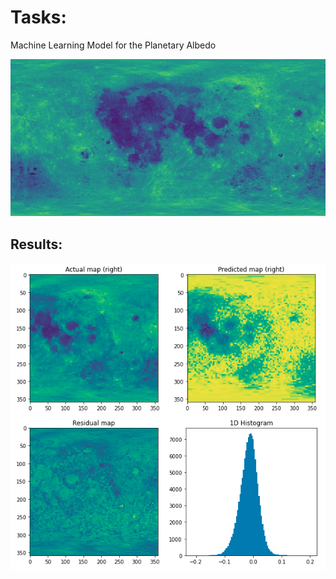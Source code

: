 # Tasks:
Machine Learning Model for the Planetary Albedo 

![Lunar](images/Lunar_Albedo/complete_albedo.png)

## Results:

![Lunar](images/Lunar_Albedo/results.png)
